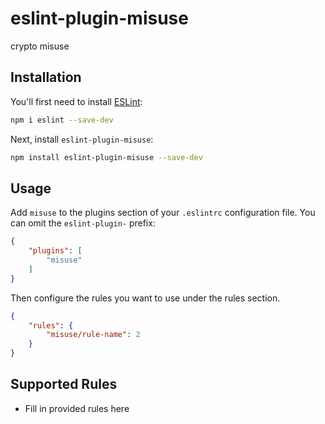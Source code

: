 # eslint-plugin-misuse

crypto misuse

## Installation

You'll first need to install [ESLint](https://eslint.org/):

```sh
npm i eslint --save-dev
```

Next, install `eslint-plugin-misuse`:

```sh
npm install eslint-plugin-misuse --save-dev
```

## Usage

Add `misuse` to the plugins section of your `.eslintrc` configuration file. You can omit the `eslint-plugin-` prefix:

```json
{
    "plugins": [
        "misuse"
    ]
}
```


Then configure the rules you want to use under the rules section.

```json
{
    "rules": {
        "misuse/rule-name": 2
    }
}
```

## Supported Rules

* Fill in provided rules here


